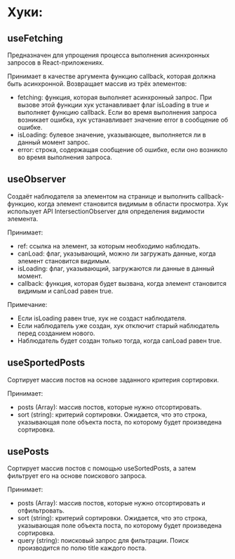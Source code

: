 # Хуки:

## useFetching 
Предназначен для упрощения процесса выполнения асинхронных запросов в React-приложениях.

Принимает в качестве аргумента функцию callback, которая должна быть асинхронной. Возвращает массив из трёх элементов:

- fetching: функция, которая выполняет асинхронный запрос. При вызове этой функции хук устанавливает флаг isLoading в true и выполняет функцию callback. Если во время выполнения запроса возникает ошибка, хук устанавливает значение error в сообщение об ошибке.
- isLoading: булевое значение, указывающее, выполняется ли в данный момент запрос.
- error: строка, содержащая сообщение об ошибке, если оно возникло во время выполнения запроса.


## useObserver 
Cоздаёт наблюдателя за элементом на странице и выполнить callback-функцию, когда элемент становится видимым в области просмотра. Хук использует API IntersectionObserver для определения видимости элемента.

Принимает:
- ref: ссылка на элемент, за которым необходимо наблюдать.
- canLoad: флаг, указывающий, можно ли загружать данные, когда элемент становится видимым.
- isLoading: флаг, указывающий, загружаются ли данные в данный момент.
- callback: функция, которая будет вызвана, когда элемент становится видимым и canLoad равен true.

Примечание:
- Если isLoading равен true, хук не создаст наблюдателя.
- Если наблюдатель уже создан, хук отключит старый наблюдатель перед созданием нового.
- Наблюдатель будет создан только тогда, когда canLoad равен true.


## useSportedPosts 
Сортирует массив постов на основе заданного критерия сортировки.

Принимает:
- posts (Array): массив постов, которые нужно отсортировать.
- sort (string): критерий сортировки. Ожидается, что это строка, указывающая поле объекта поста, по которому будет произведена сортировка.



## usePosts 
Сортирует массив постов с помощью useSortedPosts, а затем фильтрует его на основе поискового запроса.

Принимает:
- posts (Array): массив постов, которые нужно отсортировать и отфильтровать.
- sort (string): критерий сортировки. Ожидается, что это строка, указывающая поле объекта поста, по которому будет произведена сортировка.
- query (string): поисковый запрос для фильтрации. Поиск производится по полю title каждого поста.
